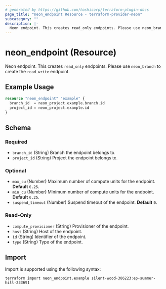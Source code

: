 ```yaml
---
# generated by https://github.com/hashicorp/terraform-plugin-docs
page_title: "neon_endpoint Resource - terraform-provider-neon"
subcategory: ""
description: |-
  Neon endpoint. This creates read_only endpoints. Please use neon_branch to create the read_write endpoint.
---
```


# neon_endpoint (Resource)

Neon endpoint. This creates `read_only` endpoints. Please use `neon_branch` to create the `read_write` endpoint.

## Example Usage

```terraform
resource "neon_endpoint" "example" {
  branch_id  = neon_project.example.branch.id
  project_id = neon_project.example.id
}
```

<!-- schema generated by tfplugindocs -->
## Schema

### Required

- `branch_id` (String) Branch the endpoint belongs to.
- `project_id` (String) Project the endpoint belongs to.

### Optional

- `max_cu` (Number) Maximum number of compute units for the endpoint. **Default** `0.25`.
- `min_cu` (Number) Minimum number of compute units for the endpoint. **Default** `0.25`.
- `suspend_timeout` (Number) Suspend timeout of the endpoint. **Default** `0`.

### Read-Only

- `compute_provisioner` (String) Provisioner of the endpoint.
- `host` (String) Host of the endpoint.
- `id` (String) Identifier of the endpoint.
- `type` (String) Type of the endpoint.

## Import

Import is supported using the following syntax:

```shell
terraform import neon_endpoint.example silent-wood-306223:ep-summer-hill-233691
```
